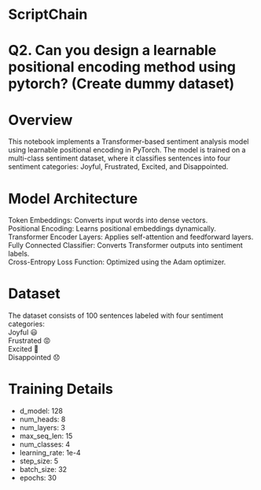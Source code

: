 # ScriptChain

# Q2. Can you design a learnable positional encoding method using pytorch? (Create dummy dataset)

# Overview
This notebook implements a Transformer-based sentiment analysis model using learnable positional encoding in PyTorch. The model is trained on a multi-class sentiment dataset, where it classifies sentences into four sentiment categories: Joyful, Frustrated, Excited, and Disappointed.

# Model Architecture
Token Embeddings: Converts input words into dense vectors. <br />
Positional Encoding: Learns positional embeddings dynamically.<br />
Transformer Encoder Layers: Applies self-attention and feedforward layers.<br />
Fully Connected Classifier: Converts Transformer outputs into sentiment labels.<br />
Cross-Entropy Loss Function: Optimized using the Adam optimizer.

# Dataset
The dataset consists of 100 sentences labeled with four sentiment categories: <br />
Joyful 😃 <br />
Frustrated 😡 <br />
Excited 🚀 <br />
Disappointed 😞 <br />

# Training Details

* d_model: 128
* num_heads: 8
* num_layers: 3
* max_seq_len: 15
* num_classes: 4
* learning_rate: 1e-4
* step_size: 5
* batch_size: 32
* epochs: 30



